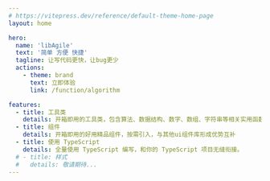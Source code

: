 ```yaml
---
# https://vitepress.dev/reference/default-theme-home-page
layout: home

hero:
  name: 'libAgile'
  text: '简单 方便 快捷'
  tagline: 让写代码更快，让bug更少
  actions:
    - theme: brand
      text: 立即体验
      link: /function/algorithm

features:
  - title: 工具类
    details: 开箱即用的工具类，包含算法、数据结构、数字、数组、字符串等相关实用函数
  - title: 组件
    details: 开箱即用的好用精品组件，按需引入，与其他ui组件库形成优势互补
  - title: 使用 TypeScript
    details: 全量使用 TypeScript 编写，和你的 TypeScript 项目无缝衔接。
  # - title: 样式
  #   details: 敬请期待...
---
```

